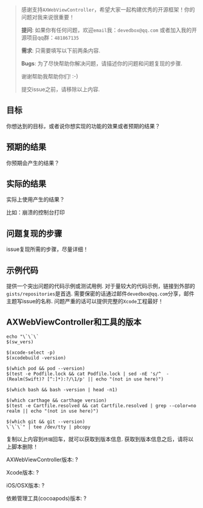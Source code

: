 > 感谢支持`AXWebViewController`，希望大家一起构建优秀的开源框架！你的问题对我来说很重要！
>
> **提问**: 如果你有任何问题，欢迎`email`我：`devedbox@qq.com` 或者加入我的开源项目qq群：`481867135`
>
> **需求**: 只需要填写以下前两条内容.
>
> **Bugs**: 为了尽快帮助你解决问题，请描述你的问题和问题复现的步骤.
>
> 谢谢帮助我帮助你们! :-)
>
> 提交issue之前，请移除以上内容.

## 目标

你想达到的目标，或者说你想实现的功能的效果或者预期的结果？

## 预期的结果

你预期会产生的结果？

## 实际的结果

实际上使用产生的结果？ 

比如：崩溃的控制台打印

## 问题复现的步骤

issue复现所需的步骤，尽量详细！

## 示例代码

提供一个突出问题的代码示例或测试用例.  对于量较大的代码示例，链接到外部的`gists/repositories`是首选. 需要保密的话通过邮件`devedbox@qq.com`分享，邮件主题写issue的名称. 问题严重的话可以提供完整的`Xcode`工程最好！

## AXWebViewController和工具的版本

```shell
echo "\`\`\`
$(sw_vers)

$(xcode-select -p)
$(xcodebuild -version)

$(which pod && pod --version)
$(test -e Podfile.lock && cat Podfile.lock | sed -nE 's/^  - (Realm(Swift)? [^:]*):?/\1/p' || echo "(not in use here)")

$(which bash && bash -version | head -n1)

$(which carthage && carthage version)
$(test -e Cartfile.resolved && cat Cartfile.resolved | grep --color=no realm || echo "(not in use here)")

$(which git && git --version)
\`\`\`" | tee /dev/tty | pbcopy
```

复制以上内容到`终端`回车，就可以获取到版本信息. 获取到版本信息之后，请将以上脚本删除！

AXWebViewController版本: ?

Xcode版本: ?

iOS/OSX版本: ?

依赖管理工具(cocoapods)版本: ?
